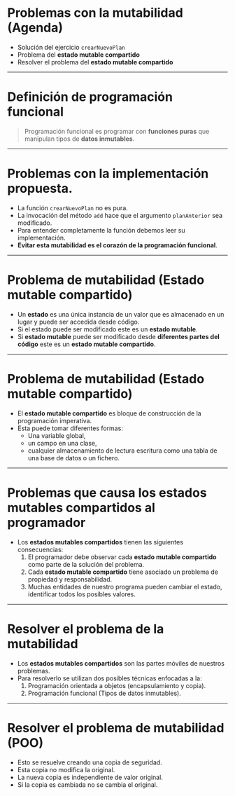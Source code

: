 # Problemas con la mutabilidad (Agenda)

* Solución del ejercicio `crearNuevoPlan`
* Problema del **estado mutable compartido**
* Resolver el problema del **estado mutable compartido**

---

# Definición de programación funcional


> Programación funcional es programar con **funciones puras** que manipulan tipos de **datos inmutables**.


---
# Problemas con la implementación propuesta.

* La función `crearNuevoPlan` no es pura.
* La invocación del método `add` hace que el argumento `planAnterior` sea modificado.
* Para entender completamente la función debemos leer su implementación.
* **Evitar esta mutabilidad es el corazón de la programación funcional**.

---

# Problema de mutabilidad (Estado mutable compartido)

* Un **estado** es una única instancia de un valor que es almacenado en un lugar y puede ser accedida desde código.
* Si el estado puede ser modificado este es un **estado mutable**.
* Si **estado mutable** puede ser modificado desde **diferentes partes del código** este es un **estado mutable compartido**.

---

# Problema de mutabilidad (Estado mutable compartido)

* El **estado mutable compartido** es bloque de construcción de la programación imperativa.
* Esta puede tomar diferentes formas:
  * Una variable global,
  * un campo en una clase,
  * cualquier almacenamiento de lectura escritura como una tabla de una base de datos o un fichero.

---

# Problemas que causa los **estados mutables compartidos** al programador

* Los **estados mutables compartidos** tienen las siguientes consecuencias:
  1. El programador debe observar cada **estado mutable compartido** como parte de la solución del problema.
  2. Cada **estado mutable compartido** tiene asociado un problema de propiedad y responsabilidad.
  3. Muchas entidades de nuestro programa pueden cambiar el estado, identificar todos los posibles valores.


---

# Resolver el problema de la mutabilidad


* Los **estados mutables compartidos** son las partes móviles de nuestros problemas.
* Para resolverlo se utilizan dos posibles técnicas enfocadas a la:
  1. Programación orientada a objetos (encapsulamiento y copia).
  2. Programación funcional (Tipos de datos inmutables).

---

# Resolver el problema de mutabilidad (POO)

* Esto se resuelve creando una copia de seguridad.
* Esta copia no modifica la original.
* La nueva copia es independiente de valor original.
* Si la copia es cambiada no se cambia el original.
